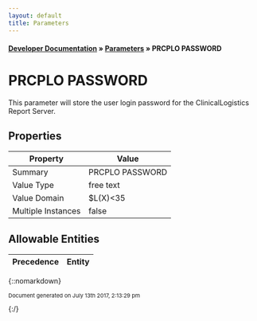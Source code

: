 ```yaml
---
layout: default
title: Parameters
---
```


#### [Developer Documentation](../index) &#187; [Parameters](TableOfContents) &#187; PRCPLO PASSWORD<br/>
# PRCPLO PASSWORD

This parameter will store the user login password for the ClinicalLogistics Report Server.

## Properties

Property | Value
--- | ---
Summary | PRCPLO PASSWORD
Value Type | free text
Value Domain | $L(X)&lt;35
Multiple Instances | false

## Allowable Entities

Precedence | Entity
--- | ---

{::nomarkdown} <br/><p style="font-size: 11px">Document generated on July 13th 2017, 2:13:29 pm</p>{:/}